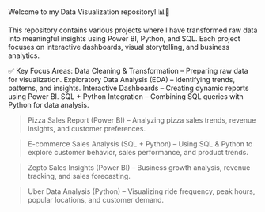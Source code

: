 Welcome to my Data Visualization repository! 📊🚀

This repository contains various projects where I have transformed raw data into meaningful insights using Power BI, Python, and SQL. Each project focuses on interactive dashboards, visual storytelling, and business analytics.

✅ Key Focus Areas:
Data Cleaning & Transformation – Preparing raw data for visualization.
Exploratory Data Analysis (EDA) – Identifying trends, patterns, and insights.
Interactive Dashboards – Creating dynamic reports using Power BI.
SQL + Python Integration – Combining SQL queries with Python for data analysis.

> Pizza Sales Report (Power BI) – Analyzing pizza sales trends, revenue insights, and customer preferences.

> E-commerce Sales Analysis (SQL + Python) – Using SQL & Python to explore customer behavior, sales performance, and product trends.

> Zepto Sales Insights (Power BI) – Business growth analysis, revenue tracking, and sales forecasting.

> Uber Data Analysis (Python) – Visualizing ride frequency, peak hours, popular locations, and customer demand.
